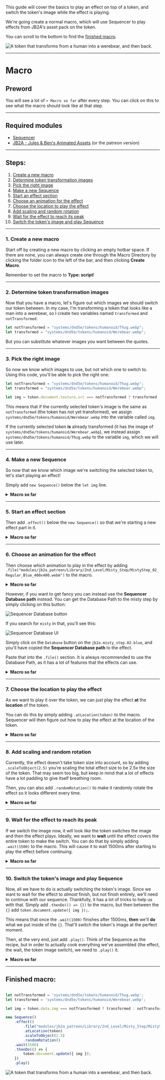 This guide will cover the basics to play an effect on top of a token, and switch the token's image while the effect is playing.

We're going create a normal macro, which will use Sequencer to play effects from JB2A's asset pack on the token.

You can scroll to the bottom to find the [finished macro](#finished-macro).

![A token that transforms from a human into a werebear, and then back.](../images/basic-tutorials/transformation.gif)

<hr/>

# Macro

## Preword

You will see a lot of `> Macro so far` after every step. You can click on this to see what the macro should look like at that step.

<hr/>

## Required modules
* [Sequencer](https://foundryvtt.com/packages/sequencer)
* [JB2A - Jules & Ben's Animated Assets](https://foundryvtt.com/packages/JB2A_DnD5e) (or the patreon version)

<hr/>

## Steps:
1. [Create a new macro](#_1-Create-a-new-macro)
2. [Determine token transformation images](#_2-Determine-token-transformation-images)
3. [Pick the right image](#_3-Pick-the-right-image)
4. [Make a new Sequence](#_4-Make-a-new-Sequence)
5. [Start an effect section](#_5-Start-an-effect-section)
6. [Choose an animation for the effect](#_6-Choose-an-animation-for-the-effect)
7. [Choose the location to play the effect](#_7-Choose-the-location-to-play-the-effect)
8. [Add scaling and random rotation](#_8-Add-scaling-and-random-rotation)
9. [Wait for the effect to reach its peak](#_9-Wait-for-the-effect-to-reach-its-peak)
10. [Switch the token's image and play Sequence](#_10-Switch-the-tokens-image-and-play-Sequence)

<hr/>

### 1. Create a new macro

Start off by creating a new macro by clicking an empty hotbar space. If there are none, you can always create one through the Macro Directory by clicking the folder icon to the left of the bar, and then clicking **Create Macro**.

Remember to set the macro to **Type: script**!

<hr/>

### 2. Determine token transformation images

Now that you have a macro, let's figure out which images we should switch our token between. In my case, I'm transforming a token that looks like a man into a werebear, so I create two variables named `transformed` and `notTransformed`:

```js
let notTransformed = "systems/dnd5e/tokens/humanoid/Thug.webp";
let transformed = "systems/dnd5e/tokens/humanoid/Werebear.webp";
```

But you can substitute whatever images you want between the quotes.

<hr/>

### 3. Pick the right image

So now we know which images to use, but not which one to switch to. Using this code, you'll be able to pick the right one:

```js
let notTransformed = "systems/dnd5e/tokens/humanoid/Thug.webp";
let transformed = "systems/dnd5e/tokens/humanoid/Werebear.webp";

let img = token.document.texture.src === notTransformed ? transformed : notTransformed;
```

This means that if the currently selected token's image is the same as `notTransformed` (the token has not yet transformed), we assign `systems/dnd5e/tokens/humanoid/Werebear.webp` into the variable called `img`.

If the currently selected token **is** already transformed (it has the image of `systems/dnd5e/tokens/humanoid/Werebear.webp`), we instead assign `systems/dnd5e/tokens/humanoid/Thug.webp` to the variable `img`, which we will use later.

<hr/>

### 4. Make a new Sequence

So now that we know which image we're switching the selected token to, let's start playing an effect!

Simply add `new Sequence()` below the `let img` line.

<details>
  <summary><strong>Macro so far</strong></summary><br />

```js
let notTransformed = "systems/dnd5e/tokens/humanoid/Thug.webp";
let transformed = "systems/dnd5e/tokens/humanoid/Werebear.webp";

let img = token.data.img === notTransformed ? transformed : notTransformed;

new Sequence()
```

</details>

<hr/>

### 5. Start an effect section

Then add `.effect()` below the `new Sequence()` so that we're starting a new effect part in it.

<details>
  <summary><strong>Macro so far</strong></summary><br />

```js
let notTransformed = "systems/dnd5e/tokens/humanoid/Thug.webp";
let transformed = "systems/dnd5e/tokens/humanoid/Werebear.webp";

let img = token.data.img === notTransformed ? transformed : notTransformed;

new Sequence()
    .effect()
```

</details>

<hr/>

### 6. Choose an animation for the effect

Then choose which animation to play in the effect by adding `.file("modules/jb2a_patreon/Library/2nd_Level/Misty_Step/MistyStep_02_Regular_Blue_400x400.webm")` to the macro.

<details>
  <summary><strong>Macro so far</strong></summary><br />

```js
let notTransformed = "systems/dnd5e/tokens/humanoid/Thug.webp";
let transformed = "systems/dnd5e/tokens/humanoid/Werebear.webp";

let img = token.data.img === notTransformed ? transformed : notTransformed;

new Sequence()
    .effect()
        .file("modules/jb2a_patreon/Library/2nd_Level/Misty_Step/MistyStep_02_Regular_Blue_400x400.webm")
```

</details>

However, if you want to get fancy you can instead use the **Sequencer Database path** instead. You can get the Database Path to the misty step by simply clicking on this button:

![Sequencer Database button](../images/database-viewer-button.jpg)

If you search for `misty` in that, you'll see this:

![Sequencer Database UI](../images/basic-tutorials/misty-step-db.png)

Simply click on the `Database` button on the `jb2a.misty_step.02.blue`, and you'll have copied the **Sequencer Database path** to the effect.

Paste that into the `.file()` section. It is always recommended to use the Database Path, as it has a lot of features that the effects can use.

<details>
  <summary><strong>Macro so far</strong></summary><br />

```js

let notTransformed = "systems/dnd5e/tokens/humanoid/Thug.webp";
let transformed = "systems/dnd5e/tokens/humanoid/Werebear.webp";

let img = token.data.img === notTransformed ? transformed : notTransformed;

new Sequence()
    .effect()
        .file("jb2a.misty_step.02.blue")

```

</details>

<hr/>

### 7. Choose the location to play the effect

As we want to play it over the token, we can just play the effect **at** the **location** of the token.

You can do this by simply adding `.atLocation(token)` to the macro. Sequencer will then figure out how to play the effect at the location of the token.

<details>
  <summary><strong>Macro so far</strong></summary><br />

```js
let notTransformed = "systems/dnd5e/tokens/humanoid/Thug.webp";
let transformed = "systems/dnd5e/tokens/humanoid/Werebear.webp";

let img = token.data.img === notTransformed ? transformed : notTransformed;

new Sequence()
    .effect()
        .file("jb2a.misty_step.02.blue")
        .atLocation(token)

```

</details>

<hr/>

### 8. Add scaling and random rotation

Currently, the effect doesn't take token size into account, so by adding `.scaleToObject(2.5)` you're scaling the total effect size to be 2.5x the size of the token. That may seem too big, but keep in mind that a lot of effects have a lot padding to give itself breathing room.

Then, you can also add `.randomRotation()` to make it randomly rotate the effect so it looks different every time.

<details>
  <summary><strong>Macro so far</strong></summary><br />

```js
let notTransformed = "systems/dnd5e/tokens/humanoid/Thug.webp";
let transformed = "systems/dnd5e/tokens/humanoid/Werebear.webp";

let img = token.data.img === notTransformed ? transformed : notTransformed;

new Sequence()
    .effect()
        .file("jb2a.misty_step.02.blue")
        .atLocation(token)
        .scaleToObject(2.5)
        .randomRotation()

```

</details>

<hr/>

### 9. Wait for the effect to reach its peak

If we switch the image now, it will look like the token switches the image and then the effect plays. Ideally, we want to **wait** until the effect covers the entire token to make the switch. You can do that by simply adding `.wait(1500)` to the macro. This will cause it to wait 1500ms after starting to play the effect before continuing.

<details>
  <summary><strong>Macro so far</strong></summary><br />

```js
let notTransformed = "systems/dnd5e/tokens/humanoid/Thug.webp";
let transformed = "systems/dnd5e/tokens/humanoid/Werebear.webp";

let img = token.data.img === notTransformed ? transformed : notTransformed;

new Sequence()
    .effect()
        .file("jb2a.misty_step.02.blue")
        .atLocation(token)
        .scaleToObject(2.5)
        .randomRotation()
    .wait(1500)

```

</details>

<hr/>

### 10. Switch the token's image and play Sequence

Now, all we have to do is actually switching the token's image. Since we want to wait for the effect to _almost_ finish, but not finish entirely, we'll need to continue with our sequence. Thankfully, it has a lot of tricks to help us with that. Simply add `.thenDo(() => {})` to the macro, but then between the `{}` add `token.document.update({ img });`.

This means that once the `.wait(1500)` finishes after 1500ms, **then** we'll **do** what we put inside of the `{}`. That'll switch the token's image at the perfect moment.

Then, at the very end, just add `.play()`. Think of the Sequence as the recipe, but in order to actually cook everything we've assembled (the effect, the wait, the token image switch), we need to `.play()` it.


<details>
  <summary><strong>Macro so far</strong></summary><br />

```js
let notTransformed = "systems/dnd5e/tokens/humanoid/Thug.webp";
let transformed = "systems/dnd5e/tokens/humanoid/Werebear.webp";

let img = token.data.img === notTransformed ? transformed : notTransformed;

new Sequence()
    .effect()
        .file("jb2a.misty_step.02.blue")
        .atLocation(token)
        .scaleToObject(2.5)
        .randomRotation()
    .wait(1500)
    .thenDo(() => {
        token.document.update({ img });
    })
    .play()

```

</details>

<hr/>

## Finished macro:

```js

let notTransformed = 'systems/dnd5e/tokens/humanoid/Thug.webp';
let transformed = 'systems/dnd5e/tokens/humanoid/Werebear.webp';

let img = token.data.img === notTransformed ? transformed : notTransformed;

new Sequence()
    .effect()
        .file("modules/jb2a_patreon/Library/2nd_Level/Misty_Step/MistyStep_02_Regular_Blue_400x400.webm")
        .atLocation(token)
        .scaleToObject(2.5)
        .randomRotation()
    .wait(1500)
    .thenDo(() => {
        token.document.update({ img });
    })
    .play()

```

![A token that transforms from a human into a werebear, and then back.](../images/basic-tutorials/transformation.gif)
